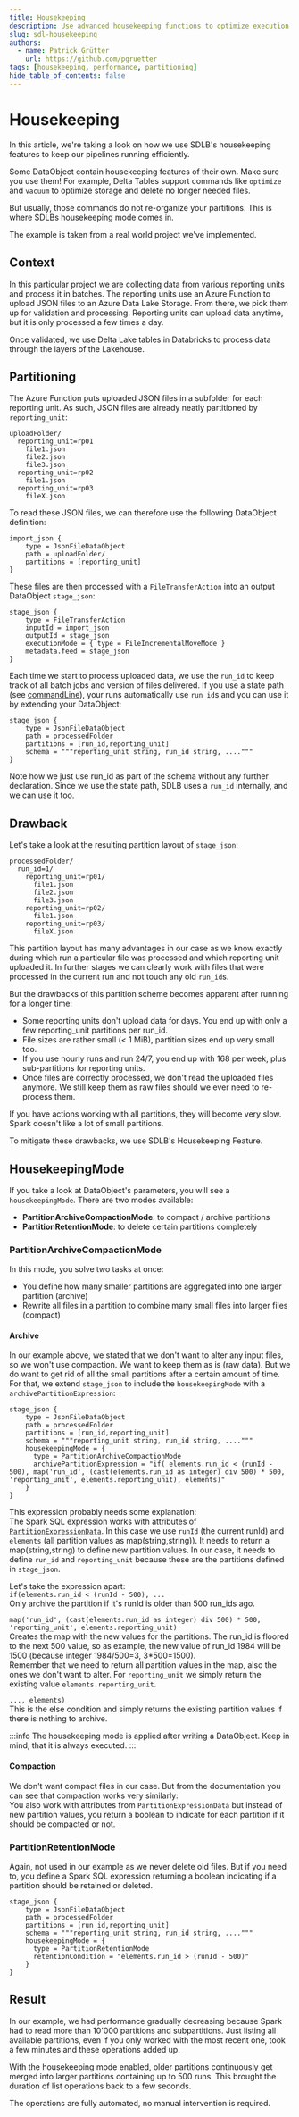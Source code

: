 ```yaml
---
title: Housekeeping
description: Use advanced housekeeping functions to optimize execution
slug: sdl-housekeeping
authors:
  - name: Patrick Grütter
    url: https://github.com/pgruetter
tags: [housekeeping, performance, partitioning]
hide_table_of_contents: false
---
```


# Housekeeping
In this article, we're taking a look on how we use SDLB's housekeeping features to keep our pipelines running efficiently.

Some DataObject contain housekeeping features of their own. 
Make sure you use them!
For example, Delta Tables support commands like `optimize` and `vacuum` to optimize storage and delete no longer needed files.

But usually, those commands do not re-organize your partitions. 
This is where SDLBs housekeeping mode comes in.

The example is taken from a real world project we've implemented.

## Context
In this particular project we are collecting data from various reporting units and process it in batches.
The reporting units use an Azure Function to upload JSON files to an Azure Data Lake Storage. 
From there, we pick them up for validation and processing. 
Reporting units can upload data anytime, but it is only processed a few times a day.

Once validated, we use Delta Lake tables in Databricks to process data through the layers of the Lakehouse.

## Partitioning
The Azure Function puts uploaded JSON files in a subfolder for each reporting unit. 
As such, JSON files are already neatly partitioned by `reporting_unit`:
```
uploadFolder/
  reporting_unit=rp01
    file1.json
    file2.json
    file3.json
  reporting_unit=rp02
    file1.json
  reporting_unit=rp03
    fileX.json
```

To read these JSON files, we can therefore use the following DataObject definition:
```
import_json {
    type = JsonFileDataObject
    path = uploadFolder/
    partitions = [reporting_unit]    
}
```

These files are then processed with a `FileTransferAction` into an output DataObject `stage_json`: 
```
stage_json {
    type = FileTransferAction
    inputId = import_json
    outputId = stage_json
    executionMode = { type = FileIncrementalMoveMode }
    metadata.feed = stage_json
}
```

Each time we start to process uploaded data, we use the `run_id` to keep track of all batch jobs and version of files delivered.
If you use a state path (see [commandLine](../../docs/reference/commandLine)), 
your runs automatically use `run_id`s and you can use it by extending your DataObject:

```
stage_json {
    type = JsonFileDataObject
    path = processedFolder
    partitions = [run_id,reporting_unit]
    schema = """reporting_unit string, run_id string, ...."""
}
```
Note how we just use run_id as part of the schema without any further declaration.
Since we use the state path, SDLB uses a `run_id` internally, and we can use it too.

## Drawback
Let's take a look at the resulting partition layout of `stage_json`:
```
processedFolder/
  run_id=1/
    reporting_unit=rp01/
      file1.json
      file2.json
      file3.json
    reporting_unit=rp02/
      file1.json
    reporting_unit=rp03/
      fileX.json
```
This partition layout has many advantages in our case as we know exactly 
during which run a particular file was processed and which reporting unit uploaded it.
In further stages we can clearly work with files that were processed in the current run and not touch any old `run_id`s. 

But the drawbacks of this partition scheme becomes apparent after running for a longer time:
  - Some reporting units don't upload data for days. You end up with only a few reporting_unit partitions per run_id.
  - File sizes are rather small (< 1 MiB), partition sizes end up very small too.
  - If you use hourly runs and run 24/7, you end up with 168 per week, plus sub-partitions for reporting units.
  - Once files are correctly processed, we don't read the uploaded files anymore. 
    We still keep them as raw files should we ever need to re-process them.

If you have actions working with all partitions, they will become very slow.
Spark doesn't like a lot of small partitions.

To mitigate these drawbacks, we use SDLB's Housekeeping Feature.

## HousekeepingMode
If you take a look at DataObject's parameters, you will see a `housekeepingMode`. 
There are two modes available:
  - **PartitionArchiveCompactionMode**: to compact / archive partitions  
  - **PartitionRetentionMode**: to delete certain partitions completely

### PartitionArchiveCompactionMode
In this mode, you solve two tasks at once:
  - You define how many smaller partitions are aggregated into one larger partition (archive)
  - Rewrite all files in a partition to combine many small files into larger files (compact)


#### Archive
In our example above, we stated that we don't want to alter any input files, so we won't use compaction.
We want to keep them as is (raw data). 
But we do want to get rid of all the small partitions after a certain amount of time. 
For that, we extend `stage_json` to include the `housekeepingMode` with a `archivePartitionExpression`:

```
stage_json {
    type = JsonFileDataObject
    path = processedFolder
    partitions = [run_id,reporting_unit]
    schema = """reporting_unit string, run_id string, ...."""
    housekeepingMode = {
      type = PartitionArchiveCompactionMode
      archivePartitionExpression = "if( elements.run_id < (runId - 500), map('run_id', (cast(elements.run_id as integer) div 500) * 500, 'reporting_unit', elements.reporting_unit), elements)"
    }
}
```

This expression probably needs some explanation:  
The Spark SQL expression works with attributes of [`PartitionExpressionData`](https://github.com/smart-data-lake/smart-data-lake/blob/master-spark3/sdl-core/src/main/scala/io/smartdatalake/workflow/dataobject/HousekeepingMode.scala#L136).
In this case we use `runId` (the current runId) and `elements` (all partition values as map(string,string)).
It needs to return a map(string,string) to define new partition values. 
In our case, it needs to define `run_id` and `reporting_unit` because these are the partitions defined in `stage_json`.

Let's take the expression apart:  
`if(elements.run_id < (runId - 500), ...`  
Only archive the partition if it's runId is older than 500 run_ids ago. 

`map('run_id', (cast(elements.run_id as integer) div 500) * 500, 'reporting_unit', elements.reporting_unit)`  
Creates the map with the new values for the partitions. 
The run_id is floored to the next 500 value, so as example, the new value of run_id 1984 will be 1500 (because integer 1984/500=3, 3*500=1500).  
Remember that we need to return all partition values in the map, also the ones we don't want to alter.
For `reporting_unit` we simply return the existing value `elements.reporting_unit`.

`..., elements)`  
This is the else condition and simply returns the existing partition values if there is nothing to archive.

:::info
The housekeeping mode is applied after writing a DataObject.
Keep in mind, that it is always executed.
:::

#### Compaction
We don't want compact files in our case. 
But from the documentation you can see that compaction works very similarly:  
You also work with attributes from `PartitionExpressionData` but instead of new partition values, 
you return a boolean to indicate for each partition if it should be compacted or not. 

### PartitionRetentionMode
Again, not used in our example as we never delete old files.
But if you need to, you define a Spark SQL expression returning a boolean indicating if a partition should be retained or deleted.

```
stage_json {
    type = JsonFileDataObject
    path = processedFolder
    partitions = [run_id,reporting_unit]
    schema = """reporting_unit string, run_id string, ...."""
    housekeepingMode = {
      type = PartitionRetentionMode
      retentionCondition = "elements.run_id > (runId - 500)"
    }
}
```

## Result
In our example, we had performance gradually decreasing because Spark had to read more than 10'000 partitions and subpartitions.
Just listing all available partitions, even if you only worked with the most recent one, took a few minutes and these operations added up.

With the housekeeping mode enabled, older partitions continuously get merged into larger partitions containing up to 500 runs. 
This brought the duration of list operations back to a few seconds.

The operations are fully automated, no manual intervention is required.
